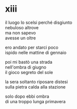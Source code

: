 # xiii

il luogo lo scelsi perché disgiunto  
nebuloso altrove  
ma non sapevo  
avesse un oltre

ero andato per starci poco  
ispido nelle mattine di gennaio

poi mi bastò una strada  
nell'ombra di giugno  
il gioco segreto del sole

la sera soltanto riposare distesi  
sulla pietra calda alla stazione

solo dopo ebbi ombra  
di una troppo lunga primavera

